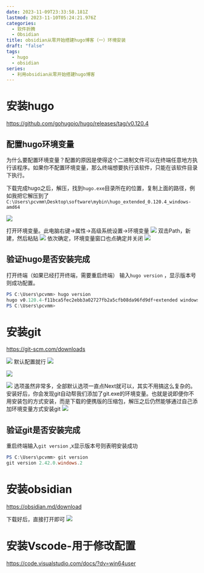 ```yaml
---
date: 2023-11-09T23:33:58.181Z
lastmod: 2023-11-10T05:24:21.976Z
categories:
  - 软件折腾
  - Obsidian
title: obsidian从零开始搭建hugo博客（一）环境安装
draft: "false"
tags:
  - hugo
  - obsidian
series:
  - 利用obsidian从零开始搭建hugo博客
---
```

# 安装hugo
https://github.com/gohugoio/hugo/releases/tag/v0.120.4
## 配置hugo环境变量

为什么要配置环境变量？配置的原因是使得这个二进制文件可以在终端任意地方执行该程序。如果你不配置环境变量，那么终端想要执行该软件，只能在该软件目录下执行。

下载完成hugo之后，解压，找到`hugo.exe`目录所在的位置，复制上面的路径，例如我把它解压到了
`C:\Users\pcvmm\Desktop\software\mybin\hugo_extended_0.120.4_windows-amd64`

![](Pasted%20image%2020231110113241.png)

打开环境变量。此电脑右键->属性->高级系统设置->环境变量
![](Pasted%20image%2020231110112934.png)
双击Path，新建，然后粘贴
![](Pasted%20image%2020231110113453.png)
依次确定，环境变量窗口也点确定并关闭
![](Pasted%20image%2020231110113735.png)
## 验证hugo是否安装完成
打开终端（如果已经打开终端，需要重启终端）
输入`hugo version` ，显示版本号则成功配置。
```powershell
PS C:\Users\pcvmm> hugo version
hugo v0.120.4-f11bca5fec2ebb3a02727fb2a5cfb08da96fd9df+extended windows/amd64 BuildDate=2023-11-08T11:18:07Z VendorInfo=gohugoio
PS C:\Users\pcvmm>
```

# 安装git

https://git-scm.com/downloads

![](Pasted%20image%2020231110114437.png)
默认配置就行
![](Pasted%20image%2020231110114503.png)

![](Pasted%20image%2020231110114551.png)

![](Pasted%20image%2020231110114605.png)
选项虽然非常多，全部默认选项一直点Next就可以，其实不用搞这么复杂的。安装好后，你会发现git自动帮我们添加了git.exe的环境变量。也就是说即便你不用安装包的方式安装，而是下载的便携版的压缩包，解压之后仍然能够通过自己添加环境变量方式安装git
![](Pasted%20image%2020231110114850.png)

## 验证git是否安装完成
重启终端输入`git version` ,x显示版本号则表明安装成功
```powershell
PS C:\Users\pcvmm> git version
git version 2.42.0.windows.2
```

# 安装obsidian
https://obsidian.md/download

下载好后，直接打开即可
![](Pasted%20image%2020231110115654.png)


# 安装Vscode-用于修改配置
https://code.visualstudio.com/docs/?dv=win64user
